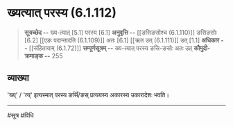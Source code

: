 # ख्यत्यात् परस्य (6.1.112)
> **सूत्रच्छेद --** ख्य-त्यात् [5.1] परस्य [6.1]
> **अनुवृत्ति --** [[ङसिङसोश्च (6.1.110)]] ङसिङसोः [6.2] [[एङः पदान्तादति (6.1.109)]] अतः [6.1] [[ऋत उत् (6.1.111)]] उत् [1.1]
> **अधिकार --** [[संहितायाम् (6.1.72)]]
> **सम्पूर्णसूत्रम् --** ख्य-त्यात् परस्य ङसि-ङसोः अतः उत्
> **कौमुदी-क्रमाङ्क --** 255

## व्याख्या

'ख्य्' / 'त्य्' इत्यस्मात् परस्य ङसिँ/ङस् प्रत्ययस्य अकारस्य उकारादेशः भवति।

---
#सूत्र #विधि 